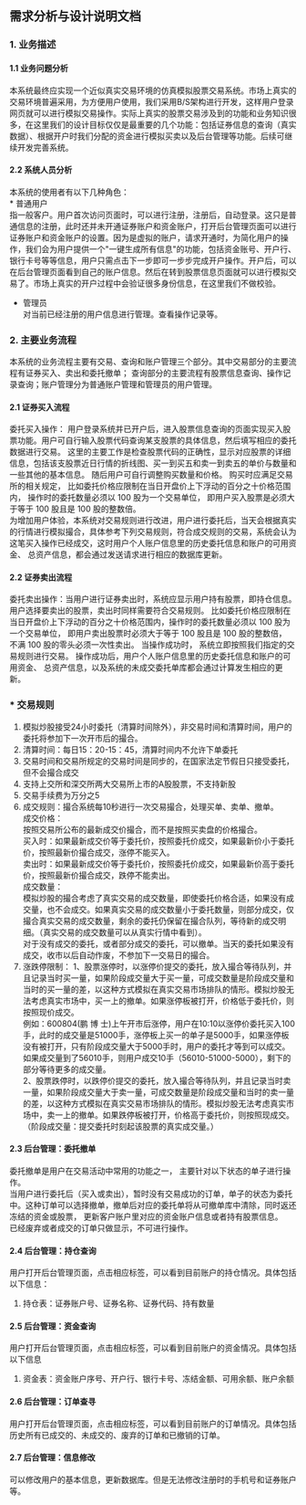## 需求分析与设计说明文档

### 1. 业务描述    
#### 1.1 业务问题分析   
本系统最终应实现一个近似真实交易环境的仿真模拟股票交易系统。市场上真实的交易环境普遍采用，为方便用户使用，我们采用B/S架构进行开发，这样用户登录网页就可以进行模拟交易操作。实际上真实的股票交易涉及到的功能和业务知识很多，在这里我们的设计目标仅仅是最重要的几个功能：包括证券信息的查询（真实数据）、根据开户时我们分配的资金进行模拟买卖以及后台管理等功能。后续可继续开发完善系统。

#### 2.2 系统人员分析        
本系统的使用者有以下几种角色：   
    * 普通用户   
    指一般客户。用户首次访问页面时，可以进行注册，注册后，自动登录。这只是普通信息的注册，此时还并未开通证券账户和资金账户，打开后台管理页面可以进行证券账户和资金账户的设置。因为是虚拟的账户，请求开通时，为简化用户的操作，我们会为用户提供一个"一键生成所有信息"的功能，包括资金账号、开户行、银行卡号等等信息，用户只需点击下一步即可一步步完成开户操作。开户后，可以在后台管理页面看到自己的账户信息。然后在转到股票信息页面就可以进行模拟交易了。市场上真实的开户过程中会验证很多身份信息，在这里我们不做校验。

* 管理员    
    对当前已经注册的用户信息进行管理。查看操作记录等。

### 2. 主要业务流程     
本系统的业务流程主要有交易、查询和账户管理三个部分。其中交易部分的主要流程有证券买入、卖出和委托撤单；
查询部分的主要流程有股票信息查询、操作记录查询；账户管理分为普通账户管理和管理员的用户管理。

#### 2.1 证券买入流程   
委托买入操作： 用户登录系统并已开户后，进入股票信息查询的页面实现买入股票功能。用户可自行输入股票代码查询某支股票的具体信息，然后填写相应的委托数据进行交易。 这里的主要工作是检查股票代码的正确性，显示对应股票的详细信息，包括该支股票近日行情的折线图、买一到买五和卖一到卖五的单价与数量和一些其他的基本信息。 随后用户可自行调整购买数量和价格。 购买时应满足交易所的相关规定， 比如委托价格应限制在当日开盘价上下浮动的百分之十价格范围内， 操作时的委托数量必须以 100 股为一个交易单位， 即用户买入股票是必须大于等于 100 股且是 100 股的整数倍。   
为增加用户体验，本系统对交易规则进行改进，用户进行委托后，当天会根据真实的行情进行模拟撮合，具体参考下列交易规则，符合成交规则的交易，系统会认为这笔买入操作已经成交，这时用户个人账户信息里的历史委托信息和账户的可用资金、 总资产信息，都会通过发送请求进行相应的数据库更新。

#### 2.2 证券卖出流程   
委托卖出操作：当用户进行证券卖出时，系统应显示用户持有股票，即持仓信息。 用户选择要卖出的股票，卖出时同样需要符合交易规则。 比如委托价格应限制在当日开盘价上下浮动的百分之十价格范围内，操作时的委托数量必须以 100 股为一个交易单位， 即用户卖出股票时必须大于等于 100 股且是 100 股的整数倍， 不满 100 股的零头必须一次性卖出。 当操作成功时， 系统立即按照我们指定的交易规则进行交易。 操作成功后，用户个人账户信息里的历史委托信息和账户的可用资金、 总资产信息，以及系统的未成交委托单库都会通过计算发生相应的更新。

### * 交易规则   
1. 模拟炒股接受24小时委托（清算时间除外），非交易时间和清算时间，用户的委托将参加下一次开市后的撮合。
2. 清算时间：每日15：20-15：45，清算时间内不允许下单委托
3. 交易时间和交易所规定的交易时间是同步的，在国家法定节假日只接受委托，但不会撮合成交
4. 支持上交所和深交所两大交易所上市的A股股票，不支持新股
5. 交易手续费为万分之5 
6. 成交规则：撮合系统每10秒进行一次交易撮合，处理买单、卖单、撤单。   
   成交价格：   
   按照交易所公布的最新成交价撮合，而不是按照买卖盘的价格撮合。   
   买入时：如果最新成交价等于委托价，按照委托价成交，如果最新价小于委托价，按照最新价撮合成交，涨停不能买入。   
   卖出时：如果最新成交价等于委托价，按照委托价成交，如果最新价高于委托价，按照最新价撮合成交，跌停不能卖出。   
   成交数量：   
   模拟炒股的撮合考虑了真实交易的成交数量，即使委托价格合适，如果没有成交量，也不会成交。如果真实交易的成交数量小于委托数量，则部分成交，仅撮合真实交易的成交数量，剩余的委托仍保留在撮合队列，等待新的成交明细。（真实交易的成交数量可以从真实行情中看到）。   
   对于没有成交的委托，或者部分成交的委托，可以撤单。当天的委托如果没有成交，收市以后自动作废，不参加下一交易日的撮合。
7. 涨跌停限制：
    1、股票涨停时，以涨停价提交的委托，放入撮合等待队列，并且记录当时买一量，如果阶段成交量大于买一量，可成交数量是阶段成交量和当时的买一量的差，以这种方式模拟在真实交易市场排队的情形。模拟炒股无法考虑真实市场中，买一上的撤单。如果涨停板被打开，价格低于委托价，则按照现价成交。    
    例如：600804(鹏 博 士)上午开市后涨停，用户在10:10以涨停价委托买入100手，此时的成交量是51000手，涨停板上买一的单子是5000手，如果涨停板没有被打开，只有阶段成交量大于5000手时，用户的委托才等到可以成交。如果成交量到了56010手，则用户成交10手（56010-51000-5000），剩下的部分等待更多的成交量。   
    2、股票跌停时，以跌停价提交的委托，放入撮合等待队列，并且记录当时卖一量，如果阶段成交量大于卖一量，可成交数量是阶段成交量和当时的卖一量的差，以这种方式模拟在真实交易市场排队的情形。模拟炒股无法考虑真实市场中，卖一上的撤单。如果跌停板被打开，价格高于委托价，则按照现成交。（阶段成交量：提交委托时刻起该股票的真实成交量。） 

#### 2.3 后台管理：委托撤单   
委托撤单是用户在交易活动中常用的功能之一， 主要针对以下状态的单子进行操作。      
当用户进行委托后（买入或卖出），暂时没有交易成功的订单，单子的状态为委托中。这种订单可以选择撤单，撤单后对应的委托单将从可撤单库中清除，同时返还冻结的资金或股票， 更新客户账户里对应的资金账户信息或者持有股票信息。   
已经废弃或者成交的订单只做显示，不可进行操作。

#### 2.4 后台管理：持仓查询     
用户打开后台管理页面，点击相应标签，可以看到目前账户的持仓情况。具体包括以下信息：      
1. 持仓表：证券账户号、证券名称、证券代码、持有数量     
    

#### 2.5 后台管理：资金查询     
用户打开后台管理页面，点击相应标签，可以看到目前账户的资金情况。具体包括以下信息
1. 资金表：资金账户序号、开户行、银行卡号、冻结金额、可用余额、账户余额

#### 2.6 后台管理：订单查寻     
用户打开后台管理页面，点击相应标签，可以看到目前账户的订单情况。具体包括历史所有已成交的、未成交的、废弃的订单和已撤销的订单。

#### 2.7 后台管理：信息修改
可以修改用户的基本信息，更新数据库。但是无法修改注册时的手机号和证券账户等。
